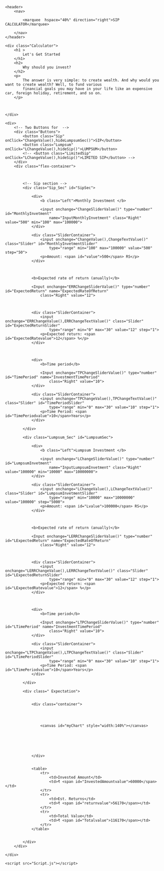 <!DOCTYPE html>
<html lang="en">

<head>
    <meta charset="UTF-8">
    <meta http-equiv="X-UA-Compatible" content="IE=edge">
    <meta name="viewport" content="width=device-width, initial-scale=1.0">
    <title>Sip Calculator</title>
    <link rel="stylesheet" href="style.css">


</head>
<!-- This is for chart JS  -->
<script src="https://cdnjs.cloudflare.com/ajax/libs/Chart.js/2.9.4/Chart.js"></script>

<!-- Piechart will get loads as per prefilled values and lumpsum section will get hidden -->
<body onload="hideLumpsumSec()">

    <header>
        <nav>

            <marquee  hspace="40%" direction="right">SIP CALCULATOR</marquee>
            
        </nav>
    </header>

    <div class="Calculator">
        <h1 >
            Let's Get Started
        </h1>
        <h2>
            Why should you invest?
        </h2>
        <p>
            The answer is very simple: to create wealth. And why would you want to create wealth? Well, to fund various
            financial goals you may have in your life like an expensive car, foreign holiday, retirement, and so on.
        </p>



    </div>

    <div>
        <!-- Two Buttons for  -->
        <div class="Buttons">
            <button class="Sip" onClick="ChangeValue(),hideLumpsumSec()">SIP</button>
            <button class="Lumpsum" onClick="LChangeValue(),hideSip()">LUMPSUM</button>
            <!-- <button class="LimitedSip" onClick="LChangeValue(),hideSip()">LIMITED SIP</button> -->
        </div>
        <div class="flex-container">



            <!-- Sip section -->
            <div class="Sip_Sec" id="SipSec">

                <div>
                    <b class="Left">Monthly Investment </b>

                    <input onchange="ChangeSliderValue()" type="number" id="MonthlyInvetment"
                        name="InputMonthlyInvetment" class="Right" value="500" min="100" max="100000">
                </div>

                <div class="SliderContainer">
                    <input onchange="ChangeValue(),ChangeTextValue()" class="Slider" id="MonthlyInvetmentSlider"
                        type="range" min="100" max="100000" value="500" step="50">
                    <p>Amount: <span id="value">500</span> RS</p>
                </div>



                <b>Expected rate of return (anually)</b>

                <Input onchange="ERRChangeSliderValue()" type="number" id="ExpectedReturn" name="ExpectedRateOfReturn"
                    class="Right" value="12">



                <div class="SliderContainer">
                    <input onchange="ERRChangeValue(),ERRChangeTextValue()" class="Slider" id="ExpectedReturnSlider"
                        type="range" min="0" max="30" value="12" step="1">
                    <p>Expected return: <span id="ExpectedRatevalue">12</span> %</p>
                </div>



                <div>
                    <b>Time period</b>

                    <Input onchange="TPChangeSliderValue()" type="number" id="TimePeriod" name="InvestmentTimePeriod"
                        class="Right" value="10">
                </div>

                <div class="SliderContainer">
                    <input onchange="TPChangeValue(),TPChangeTextValue()" class="Slider" id="TimePeriodSlider"
                        type="range" min="0" max="30" value="10" step="1">
                    <p>Time Period: <span id="TimePeriodvalue">10</span>Years</p>
                </div>

            </div>

            












<!-- Lumpsum section -->
            <div class="Lumpsum_Sec" id="LumpsumSec">

                <div>
                    <b class="Left">Lumpsum Investment </b>

                    <input onchange="LChangeSliderValue()" type="number" id="LumpsumInvetment"
                        name="InputLumpsumInvetment" class="Right" value="100000" min="10000" max="10000000">
                </div>

                <div class="SliderContainer">
                    <input onchange="LChangeValue(),LChangeTextValue()" class="Slider" id="LumpsumInvetmentSlider"
                        type="range" min="10000" max="10000000" value="100000" step="5000">
                    <p>Amount: <span id="Lvalue">100000</span> RS</p>
                </div>



                <b>Expected rate of return (anually)</b>

                <Input onchange="LERRChangeSliderValue()" type="number" id="LExpectedReturn" name="ExpectedRateOfReturn"
                    class="Right" value="12">



                <div class="SliderContainer">
                    <input onchange="LERRChangeValue(),LERRChangeTextValue()" class="Slider" id="LExpectedReturnSlider"
                        type="range" min="0" max="30" value="12" step="1">
                    <p>Expected return: <span id="LExpectedRatevalue">12</span> %</p>
                </div>



                <div>
                    <b>Time period</b>

                    <Input onchange="LTPChangeSliderValue()" type="number" id="LTimePeriod" name="InvestmentTimePeriod"
                        class="Right" value="10">
                </div>

                <div class="SliderContainer">
                    <input onchange="LTPChangeValue(),LTPChangeTextValue()" class="Slider" id="LTimePeriodSlider"
                        type="range" min="0" max="30" value="10" step="1">
                    <p>Time Period: <span id="LTimePeriodvalue">10</span>Years</p>
                </div>

            </div>





<!-- Result Section -->

            <div class=" Expectation">


                <div class="container">




                    <canvas id="myChart" style="width:140%"></canvas>

                    




                </div>


                <table>
                    <tr>
                        <td>Invested Amount</td>
                        <td>₹ <span id="InvestedAmountvalue">60000</span></td>
                    </tr>
                    <tr>
                        <td>Est. Returns</td>
                        <td>₹ <span id="returnvalue">56170</span></td>
                    </tr>
                    <tr>
                        <td>Total Value</td>
                        <td>₹ <span id="Totalvalue">116170</span></td>
                    </tr>
                </table>


            </div>
        </div>

    </div>

    <script src="Script.js"></script>


</body>

</html>
